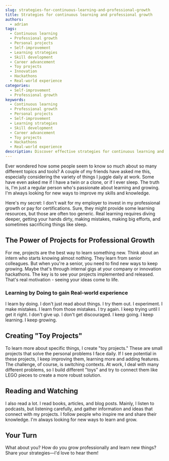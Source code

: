 ```yaml
---
slug: strategies-for-continuous-learning-and-professional-growth
title: Strategies for continuous learning and professional growth
authors:
  - adrian
tags:
  - Continuous learning
  - Professional growth
  - Personal projects
  - Self-improvement
  - Learning strategies
  - Skill development
  - Career advancement
  - Toy projects
  - Innovation
  - Hackathons
  - Real-world experience
categories:
  - Self-improvement
  - Professional growth
keywords:
  - Continuous learning
  - Professional growth
  - Personal projects
  - Self-improvement
  - Learning strategies
  - Skill development
  - Career advancement
  - Toy projects
  - Hackathons
  - Real-world experience
description: Discover effective strategies for continuous learning and professional growth. Learn how personal projects and innovation can propel your career forward.
---
```


Ever wondered how some people seem to know so much about so many different topics and tools? A couple of my friends have asked me this, especially considering the variety of things I juggle daily at work. Some have even asked me if I have a twin or a clone, or if I ever sleep. The truth is, I'm just a regular person who's passionate about learning and growing. I'm always looking for new ways to improve my skills and knowledge. 

Here's my secret: I don't wait for my employer to invest in my professional growth or pay for certifications. Sure, they might provide some learning resources, but those are often too generic. Real learning requires diving deeper, getting your hands dirty, making mistakes, making big efforts, and sometimes sacrificing things like sleep.

<!-- truncate -->

## The Power of Projects for Professional Growth

For me, projects are the best way to learn something new. Think about an intern who starts knowing almost nothing. They learn from senior colleagues. But when you're a senior, you need to find new ways to keep growing. Maybe that's through internal gigs at your company or innovation hackathons. The key is to see your projects implemented and released. That's real motivation - seeing your ideas come to life.

### Learning by Doing to gain Real-world experience

I learn by doing. I don't just read about things. I try them out. I experiment. I make mistakes. I learn from those mistakes. I try again. I keep trying until I get it right. I don't give up. I don't get discouraged. I keep going. I keep learning. I keep growing.

## Creating "Toy Projects" 

To learn more about specific things, I create "toy projects." These are small projects that solve the personal problems I face daily. If I see potential in these projects, I keep improving them, learning more and adding features. The challenge, of course, is switching contexts. At work, I deal with many different problems, so I build different "toys" and try to connect them like LEGO pieces to create a more robust solution.

## Reading and Watching 

I also read a lot. I read books, articles, and blog posts. Mainly, I listen to podcasts, but listening carefully, and gather information and ideas that connect with my projects. I follow people who inspire me and share their knowledge. I'm always looking for new ways to learn and grow.

## Your Turn 

What about you? How do you grow professionally and learn new things? Share your strategies—I'd love to hear them!